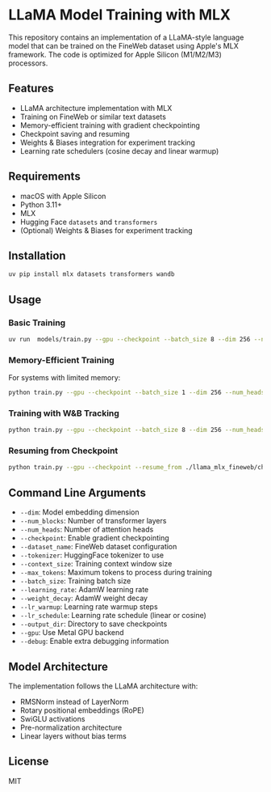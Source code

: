 # LLaMA Model Training with MLX

This repository contains an implementation of a LLaMA-style language model that can be trained on the FineWeb dataset using Apple's MLX framework. The code is optimized for Apple Silicon (M1/M2/M3) processors.

## Features

- LLaMA architecture implementation with MLX
- Training on FineWeb or similar text datasets
- Memory-efficient training with gradient checkpointing
- Checkpoint saving and resuming
- Weights & Biases integration for experiment tracking
- Learning rate schedulers (cosine decay and linear warmup)

## Requirements

- macOS with Apple Silicon 
- Python 3.11+
- MLX
- Hugging Face `datasets` and `transformers`
- (Optional) Weights & Biases for experiment tracking

## Installation

```bash
uv pip install mlx datasets transformers wandb
```

## Usage

### Basic Training

```bash
uv run  models/train.py --gpu --checkpoint --batch_size 8 --dim 256 --num_heads 4 --num_blocks 4
```

### Memory-Efficient Training

For systems with limited memory:

```bash
python train.py --gpu --checkpoint --batch_size 1 --dim 256 --num_heads 4 --num_blocks 4 --context_size 128
```

### Training with W&B Tracking

```bash
python train.py --gpu --checkpoint --batch_size 8 --dim 256 --num_heads 4 --num_blocks 4 --use_wandb
```

### Resuming from Checkpoint

```bash
python train.py --gpu --checkpoint --resume_from ./llama_mlx_fineweb/checkpoint-1000
```

## Command Line Arguments

- `--dim`: Model embedding dimension
- `--num_blocks`: Number of transformer layers
- `--num_heads`: Number of attention heads
- `--checkpoint`: Enable gradient checkpointing
- `--dataset_name`: FineWeb dataset configuration
- `--tokenizer`: HuggingFace tokenizer to use
- `--context_size`: Training context window size
- `--max_tokens`: Maximum tokens to process during training
- `--batch_size`: Training batch size
- `--learning_rate`: AdamW learning rate
- `--weight_decay`: AdamW weight decay
- `--lr_warmup`: Learning rate warmup steps
- `--lr_schedule`: Learning rate schedule (linear or cosine)
- `--output_dir`: Directory to save checkpoints
- `--gpu`: Use Metal GPU backend
- `--debug`: Enable extra debugging information

## Model Architecture

The implementation follows the LLaMA architecture with:
- RMSNorm instead of LayerNorm
- Rotary positional embeddings (RoPE)
- SwiGLU activations
- Pre-normalization architecture
- Linear layers without bias terms

## License

MIT
